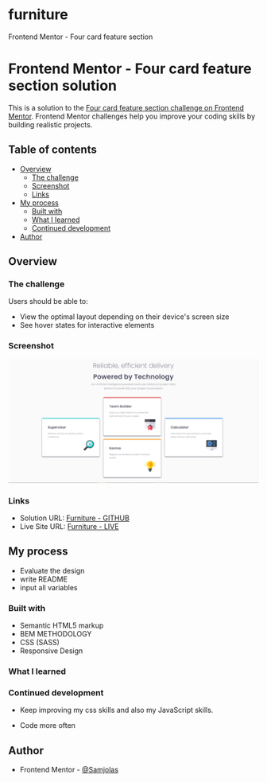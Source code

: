 # furniture
Frontend Mentor - Four card feature section
# Frontend Mentor - Four card feature section solution

This is a solution to the [Four card feature section challenge on Frontend Mentor](https://www.frontendmentor.io/challenges/four-card-feature-section-weK1eFYK). Frontend Mentor challenges help you improve your coding skills by building realistic projects. 



## Table of contents

- [Overview](#overview)
  - [The challenge](#the-challenge)
  - [Screenshot](#screenshot)
  - [Links](#links)
- [My process](#my-process)
  - [Built with](#built-with)
  - [What I learned](#what-i-learned)
  - [Continued development](#continued-development)
- [Author](#author)

## Overview

### The challenge

Users should be able to:

- View the optimal layout depending on their device's screen size
- See hover states for interactive elements

### Screenshot

![](images/Screenshot.png)


### Links

- Solution URL: [Furniture - GITHUB](https://github.com/Samjolas/furniture)
- Live Site URL: [Furniture - LIVE](https://samjolas.github.io/furniture)

## My process

- Evaluate the design
- write README
- input all variables



### Built with

- Semantic HTML5 markup
- BEM METHODOLOGY
- CSS (SASS)
- Responsive Design

### What I learned



### Continued development

- Keep improving my css skills and also my JavaScript skills. 

- Code more often 



## Author

- Frontend Mentor - [@Samjolas](https://www.frontendmentor.io/profile/Samjolas)

